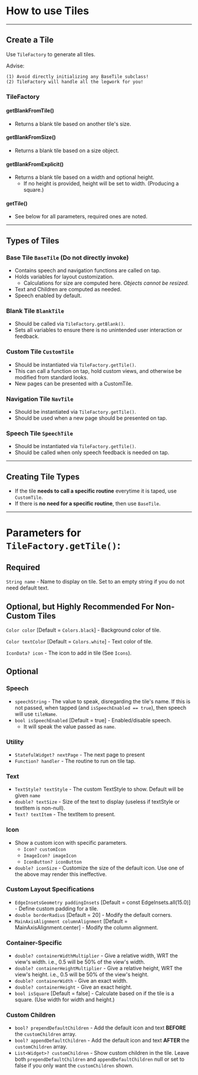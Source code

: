 # How to use Tiles

---

## Create a Tile
Use `TileFactory` to generate all tiles.

Advise:

    (1) Avoid directly initializing any BaseTile subclass!
    (2) TileFactory will handle all the legwork for you!


### TileFactory
#### getBlankFromTile()
- Returns a blank tile based on another tile's size.

#### getBlankFromSize()
- Returns a blank tile based on a size object.

#### getBlankFromExplicit()
- Returns a blank tile based on a width and optional height.
  - If no height is provided, height will be set to width. (Producing a square.)

#### getTile()
* See below for all parameters, required ones are noted.

---

## Types of Tiles
### Base Tile `BaseTile` (Do not directly invoke)
- Contains speech and navigation functions are called on tap.
- Holds variables for layout customization.
  - Calculations for size are computed here. _Objects cannot be resized._
- Text and Children are computed as needed.
- Speech enabled by default.

### Blank Tile `BlankTile`
- Should be called via `TileFactory.getBlank()`.
- Sets all variables to ensure there is no unintended user interaction or feedback.

### Custom Tile `CustomTile`
- Should be instantiated via `TileFactory.getTile()`.
- This can call a function on tap, hold custom views, and otherwise be modified from standard looks.
- New pages can be presented with a CustomTile.

### Navigation Tile `NavTile`
- Should be instantiated via `TileFactory.getTile()`.
- Should be used when a new page should be presented on tap.


### Speech Tile `SpeechTile`
- Should be instantiated via `TileFactory.getTile()`.
- Should be called when only speech feedback is needed on tap.

---

## Creating Tile Types
- If the tile **needs to call a specific routine** everytime it is taped, use `CustomTile`.
- If there is **no need for a specific routine**, then use `BaseTile`.

---

# Parameters for `TileFactory.getTile()`:
## Required
`String name` - Name to display on tile. Set to an empty string if you do not need default text.

## Optional, but Highly Recommended For Non-Custom Tiles

`Color color` [Default = `Colors.black`] - Background color of tile.

`Color textColor` [Default = `Colors.white`] - Text color of tile.

`IconData? icon` - The icon to add in tile (See `Icons`).

## Optional
### Speech
- `speechString` - The value to speak, disregarding the tile's name. If this is not passed, when tapped (and `isSpeechEnabled == true`), then speech will use `tileName`.
- `bool isSpeechEnabled` [Default = true] - Enabled/disable speech.
  - It will speak the value passed as `name`.

### Utility
- `StatefulWidget? nextPage` - The next page to present
- `Function? handler` - The routine to run on tile tap.

### Text
- `TextStyle? textStyle` - The custom TextStyle to show. Default will be given `name`
- `double? textSize` - Size of the text to display (useless if textStyle or textItem is non-null).
- `Text? textItem` - The textItem to present.

### Icon
- Show a custom icon with specific parameters.
  - `Icon? customIcon`
  - `ImageIcon? imageIcon`
  - `IconButton? iconButton`
- `double? iconSize` - Customize the size of the default icon. Use one of the above may render this ineffective.

### Custom Layout Specifications
- `EdgeInsetsGeometry paddingInsets` [Default = const EdgeInsets.all(15.0)] - Define custom padding for a tile.
- `double borderRadius` [Default = 20] - Modify the default corners.
- `MainAxisAlignment columnAlignment` [Default = MainAxisAlignment.center] - Modify the column alignment.

### Container-Specific

- `double? containerWidthMultiplier` -  Give a relative width, WRT the view's width. i.e., 0.5 will be 50% of the view's width.
- `double? containerHeightMultiplier` - Give a relative height, WRT the view's height. i.e., 0.5 will be 50% of the view's height.
- `double? containerWidth` - Give an exact width.
- `double? containerHeight` - Give an exact height.
- `bool isSquare` [Default = false] - Calculate based on if the tile is a square. (Use width for width and height.)

### Custom Children

- `bool? prependDefaultChildren` - Add the default icon and text **BEFORE** the `customChildren` array.
- `bool? appendDefaultChildren` - Add the default icon and text **AFTER** the `customChildren` array.
- `List<Widget>? customChildren` - Show custom children in the tile. Leave both `prependDefaultChildren` and `appendDefaultChildren` null or set to false if you only want the `customChildren` shown.